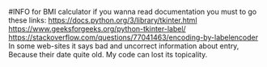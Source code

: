 #INFO for BMI calculator
if you wanna read documentation you must to go these links:
https://docs.python.org/3/library/tkinter.html
https://www.geeksforgeeks.org/python-tkinter-label/
https://stackoverflow.com/questions/77041463/encoding-by-labelencoder
In some web-sites it says bad and uncorrect information about entry, Because their date quite old. My code can lost its topicality.
